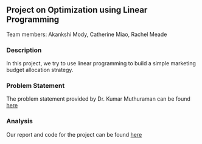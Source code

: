 ## Project on Optimization using Linear Programming

Team members: Akankshi Mody, Catherine Miao, Rachel Meade

### Description
In this project, we try to use linear programming to build a simple marketing budget allocation strategy.

### Problem Statement
The problem statement provided by Dr. Kumar Muthuraman can be found [here](https://github.com/akankshimody/Stochastic-Control-and-Optimization/blob/master/Group%20Project%201%20-%20Linear%20Programming/Project%201%20Linear%20Programming-1%20Problem%20Statement.pdf)

### Analysis
Our report and code for the project can be found [here](https://github.com/akankshimody/Stochastic-Control-and-Optimization/blob/master/Group%20Project%201%20-%20Linear%20Programming/Project%20Report.pdf)
